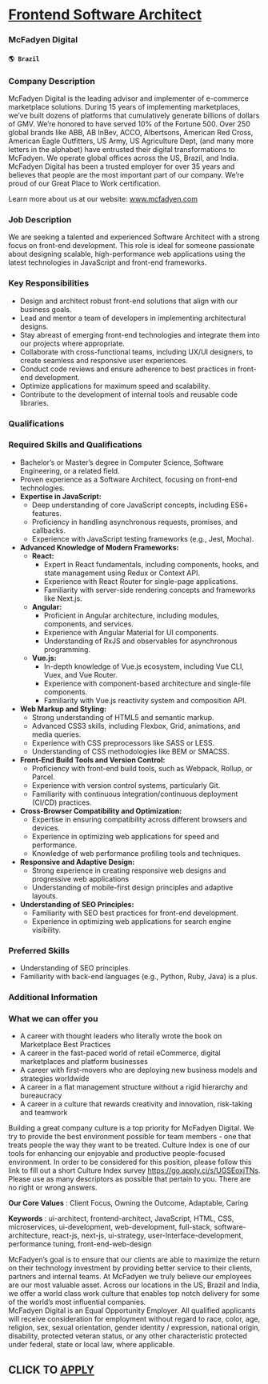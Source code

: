 # [Frontend Software Architect](https://www.remotewlb.com/apply/frontend-software-architect-61910)  
### McFadyen Digital  
#### `🌎 Brazil`  

### Company Description

McFadyen Digital is the leading advisor and implementer of e-commerce marketplace solutions. During 15 years of implementing marketplaces, we’ve built dozens of platforms that cumulatively generate billions of dollars of GMV. We’re honored to have served 10% of the Fortune 500. Over 250 global brands like ABB, AB InBev, ACCO, Albertsons, American Red Cross, American Eagle Outfitters, US Army, US Agriculture Dept, (and many more letters in the alphabet) have entrusted their digital transformations to McFadyen. We operate global offices across the US, Brazil, and India. McFadyen Digital has been a trusted employer for over 35 years and believes that people are the most important part of our company. We’re proud of our Great Place to Work certification.

Learn more about us at our website: www.mcfadyen.com

### Job Description

We are seeking a talented and experienced Software Architect with a strong focus on front-end development. This role is ideal for someone passionate about designing scalable, high-performance web applications using the latest technologies in JavaScript and front-end frameworks.

### Key Responsibilities

  * Design and architect robust front-end solutions that align with our business goals.
  * Lead and mentor a team of developers in implementing architectural designs.
  * Stay abreast of emerging front-end technologies and integrate them into our projects where appropriate.
  * Collaborate with cross-functional teams, including UX/UI designers, to create seamless and responsive user experiences.
  * Conduct code reviews and ensure adherence to best practices in front-end development.
  * Optimize applications for maximum speed and scalability.
  * Contribute to the development of internal tools and reusable code libraries.

### Qualifications

### Required Skills and Qualifications

  * Bachelor’s or Master’s degree in Computer Science, Software Engineering, or a related field.
  * Proven experience as a Software Architect, focusing on front-end technologies.
  * **Expertise in JavaScript:**
    * Deep understanding of core JavaScript concepts, including ES6+ features.
    * Proficiency in handling asynchronous requests, promises, and callbacks.
    * Experience with JavaScript testing frameworks (e.g., Jest, Mocha).
  * **Advanced Knowledge of Modern Frameworks:**
    * **React:**
      * Expert in React fundamentals, including components, hooks, and state management using Redux or Context API.
      * Experience with React Router for single-page applications.
      * Familiarity with server-side rendering concepts and frameworks like Next.js.
    * **Angular:**
      * Proficient in Angular architecture, including modules, components, and services.
      * Experience with Angular Material for UI components.
      * Understanding of RxJS and observables for asynchronous programming.
    * **Vue.js:**
      * In-depth knowledge of Vue.js ecosystem, including Vue CLI, Vuex, and Vue Router.
      * Experience with component-based architecture and single-file components.
      * Familiarity with Vue.js reactivity system and composition API.
  * **Web Markup and Styling:**
    * Strong understanding of HTML5 and semantic markup.
    * Advanced CSS3 skills, including Flexbox, Grid, animations, and media queries.
    * Experience with CSS preprocessors like SASS or LESS.
    * Understanding of CSS methodologies like BEM or SMACSS.
  * **Front-End Build Tools and Version Control:**
    * Proficiency with front-end build tools, such as Webpack, Rollup, or Parcel.
    * Experience with version control systems, particularly Git.
    * Familiarity with continuous integration/continuous deployment (CI/CD) practices.
  * **Cross-Browser Compatibility and Optimization:**
    * Expertise in ensuring compatibility across different browsers and devices.
    * Experience in optimizing web applications for speed and performance.
    * Knowledge of web performance profiling tools and techniques.
  * **Responsive and Adaptive Design:**
    * Strong experience in creating responsive web designs and progressive web applications
    * Understanding of mobile-first design principles and adaptive layouts.
  * **Understanding of SEO Principles:**
    * Familiarity with SEO best practices for front-end development.
    * Experience in optimizing web applications for search engine visibility.

### Preferred Skills

  * Understanding of SEO principles.
  * Familiarity with back-end languages (e.g., Python, Ruby, Java) is a plus.

### Additional Information

### What we can offer you

  * A career with thought leaders who literally wrote the book on Marketplace Best Practices
  * A career in the fast-paced world of retail eCommerce, digital marketplaces and platform businesses
  * A career with first-movers who are deploying new business models and strategies worldwide
  * A career in a flat management structure without a rigid hierarchy and bureaucracy
  * A career in a culture that rewards creativity and innovation, risk-taking and teamwork

Building a great company culture is a top priority for McFadyen Digital. We try to provide the best environment possible for team members - one that treats people the way they want to be treated. Culture Index is one of our tools for enhancing our enjoyable and productive people-focused environment. In order to be considered for this position, please follow this link to fill out a short Culture Index survey https://go.apply.ci/s/UGSEoxjTNs. Please use as many descriptors as possible that pertain to you. There are no right or wrong answers.

**Our Core Values** : Client Focus, Owning the Outcome, Adaptable, Caring

 **Keywords** : ui-architect, frontend-architect, JavaScript, HTML, CSS, microservices, ui-development, web-development, full-stack, software-architecture, react-js, next-js, ui-strategy, user-Interface-development, performance tuning, front-end-web-design

McFadyen’s goal is to ensure that our clients are able to maximize the return on their technology investment by providing better service to their clients, partners and internal teams. At McFadyen we truly believe our employees are our most valuable asset. Across our locations in the US, Brazil and India, we offer a world class work culture that enables top notch delivery for some of the world’s most influential companies.  
McFadyen Digital is an Equal Opportunity Employer. All qualified applicants will receive consideration for employment without regard to race, color, age, religion, sex, sexual orientation, gender identity / expression, national origin, disability, protected veteran status, or any other characteristic protected under federal, state or local law, where applicable.

  
## CLICK TO [APPLY](https://www.remotewlb.com/apply/frontend-software-architect-61910)

